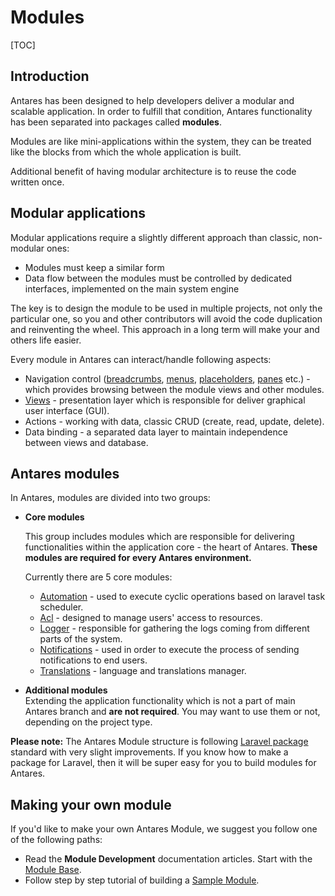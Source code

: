 # Modules  

[TOC]

## Introduction

Antares has been designed to help developers deliver a modular and scalable application. 
In order to fulfill that condition, Antares functionality has been separated into packages called **modules**. 

Modules are like mini-applications within the system, they can be treated like the blocks from which the whole application is built.

Additional benefit of having modular architecture is to reuse the code written once.

## Modular applications

Modular applications require a slightly different approach than classic, non-modular ones:
* Modules must keep a similar form
* Data flow between the modules must be controlled by dedicated interfaces, implemented on the main system engine

The key is to design the module to be used in multiple projects, not only the particular one, so you and other contributors will avoid the code duplication and reinventing the wheel. This approach in a long term will make your and others life easier.

Every module in Antares can interact/handle following aspects:
* Navigation control ([breadcrumbs](../services/breadcrumbs.md), [menus](../modules-development/views.md#menus), [placeholders](../modules-development/views.md#placeholder), [panes](../modules-development/views.md#pane) etc.) - which provides browsing between the module views and other modules.
* [Views](../modules-development/ui-components.md) - presentation layer which is responsible for deliver graphical user interface (GUI).
* Actions - working with data, classic CRUD (create, read, update, delete).
* Data binding - a separated data layer to maintain independence between views and database.


## Antares modules

In Antares, modules are divided into two groups:

 - **Core modules** 
    
    This group includes modules which are responsible for delivering functionalities within the application core - the heart of Antares. **These modules are required for every Antares environment.**
    
    Currently there are 5 core modules:
    
      - [Automation](../core-modules/automation.md) - used to execute cyclic operations based on laravel task scheduler.
      - [Acl](../core-modules/acl.md) - designed to manage users' access to resources.
      - [Logger](../core-modules/logger.md) - responsible for gathering the logs coming from different parts of the system.
      - [Notifications](../core-modules/notifications.md) - used in order to execute the process of sending notifications to end users.
      - [Translations](../core-modules/translations.md) - language and translations manager.
                   
 - **Additional modules**   
    Extending the application functionality which is not a part of main Antares branch and **are not required**. You may want to use them or not, depending on the project type.


**Please note:** The Antares Module structure is following [Laravel package](https://laravel.com/docs/5.4/packages) standard with very slight improvements. If you know how to make a package for Laravel, then it will be super easy for you to build modules for Antares.

## Making your own module
If you'd like to make your own Antares Module, we suggest you follow one of the following paths:
* Read the **Module Development** documentation articles. Start with the [Module Base](../modules-development/module-base.md).    
* Follow step by step tutorial of building a [Sample Module](../tutorials/sample-module.md).  
